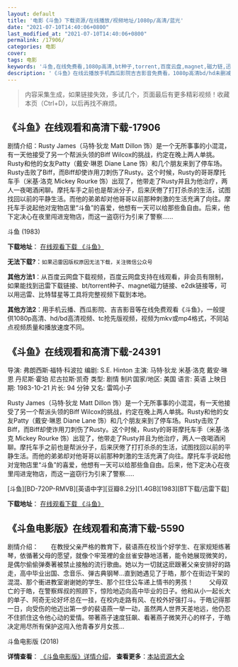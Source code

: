```yaml
---
layout: default
title: '电影《斗鱼》下载资源/在线播放/视频地址/1080p/高清/蓝光'
date: "2021-07-10T14:40:06+0800"
last_modified_at: "2021-07-10T14:40:06+0800"
permalink: /17906/
categories: 电影
cover:
tags: 电影
keywords: '斗鱼,在线免费看,1080p高清,bt种子,torrent,百度云盘,magnet,磁力链,迅雷下载资源'
description: '《斗鱼》在线云播放手机西瓜影院吉吉影音免费看，1080p高清bd/hd未删减完整版和tc抢先枪版，mkv/mp4格式，附带bt/torrent种子、magnet/磁力链、百度云盘、网盘资源迅雷下载链接'
---
```


>内容采集生成，如果链接失效，多试几个，页面最后有更多精彩视频！收藏本页（Ctrl+D)，以后再找不麻烦。


## 《斗鱼》在线观看和高清下载-17906

剧情介绍：Rusty James（马特·狄龙 Matt Dillon 饰）是一个无所事事的小混混，有一天他接受了另一个帮派头领的Biff Wilcox的挑战，约定在晚上两人单挑。Rusty和他的女友Patty（戴安·琳恩 Diane Lane 饰）和几个朋友来到了停车场。Rusty击败了Biff，而Biff却使诈用刀刺伤了Rusty。这个时候，Rusty的哥哥摩托车手（米基·洛克 Mickey Rourke 饰）出现了，他带走了Rusty并且为他治疗，两人一夜喝酒闲聊。摩托车手之前也是帮派分子，后来厌倦了打打杀杀的生活，试图找回以前的平静生活。而他的弟弟却对他哥哥以前那种刺激的生活充满了向往。摩托车手说起他对宠物店里“斗鱼”的喜爱，他想有一天可以给那些鱼自由。后来，他下定决心在夜里闯进宠物店，而这一盗窃行为引来了警察......


斗鱼 (1983)

**下载地址**： [在线观看下载 《斗鱼》](https://www.btbtdy.me/btdy/dy3331.html) 


**无法下载?**：`如果迅雷因版权原因无法下载，关注微信公众号 `

**其他方法1**：从百度云网盘下载视频，百度云网盘支持在线观看，非会员有限制，如果能找到迅雷下载链接、bt/torrent种子、magnet磁力链接、e2dk链接等，可以用迅雷、比特彗星等工具将完整视频下载到本地。

**其他方法2**：用手机云播、西瓜影院、吉吉影音等在线免费观看《斗鱼》，一般提供1080p高清、hd/bd高清视频、tc抢先版视频，视频为mkv或mp4格式，不同站点视频质量和播放速度不同。


## 《斗鱼》在线观看和高清下载-24391

导演: 弗朗西斯·福特·科波拉 编剧: S.E. Hinton 主演: 马特·狄龙 米基·洛克 戴安·琳恩 丹尼斯·霍珀 尼古拉斯·凯奇 类型: 剧情 制片国家/地区: 美国 语言: 英语 上映日期: 1983-10-21 片长: 94 分钟 又名: 雷鸣小子

Rusty James（马特·狄龙 Matt Dillon 饰）是一个无所事事的小混混，有一天他接受了另一个帮派头领的Biff Wilcox的挑战，约定在晚上两人单挑。Rusty和他的女友Patty（戴安·琳恩 Diane Lane 饰）和几个朋友来到了停车场。Rusty击败了Biff，而Biff却使诈用刀刺伤了Rusty。这个时候，Rusty的哥哥摩托车手（米基·洛克 Mickey Rourke 饰）出现了，他带走了Rusty并且为他治疗，两人一夜喝酒闲聊。摩托车手之前也是帮派分子，后来厌倦了打打杀杀的生活，试图找回以前的平静生活。而他的弟弟却对他哥哥以前那种刺激的生活充满了向往。摩托车手说起他对宠物店里“斗鱼”的喜爱，他想有一天可以给那些鱼自由。后来，他下定决心在夜里闯进宠物店，而这一盗窃行为引来了警察…..


[斗鱼][BD-720P-RMVB][英语中字][豆瓣8.2分][1.4GB][1983][BT下载/迅雷下载]

**下载地址**： [在线观看下载 《斗鱼》](https://www.btdx8.com/torrent/rumble_fish_1983.html) 


## 《斗鱼电影版》在线观看和高清下载-5590

剧情介绍：　　在教授父亲严格的教育下，裴语燕在校当个好学生、在家规矩练著琴，依循著父母的愿望，就像个牢笼裡的金丝雀安静地活著，能令她展现微笑的，是偶尔偷偷弹奏著被禁止接触的流行歌曲。她以为一切就这麽跟著父亲安排好的路走，高中毕业出国、念音乐、弹古典钢琴…直到她遇见了于皓，那个在街边干架的混混、那个衝进教室谢谢她的学生、那个拦住公车递上情书的男孩！  　　父母双亡的于皓，在警察辉叔的照顾下，惊险地迈向高中毕业的日子。他和从小一起长大的单子、阿奇无论好坏总在一挂，在校内走路有风、在校外好强打斗。于皓记得那一日，向受伤的他迈出第一步的裴语燕一举一动，虽然两人世界天差地远，他仍忍不住抓住这令他心动的爱情。带著燕子速度狂飙、看著燕子微笑开心的样子，于皓决定用尽所有保护这闯入他青春岁月女孩…


斗鱼电影版 (2018)

**详情查看**： [《斗鱼电影版》详情介绍](/movie/5590/)， **查看更多**：[本站资源大全](/movie/t/all/)

